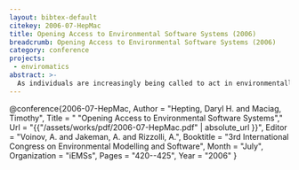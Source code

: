 ```yaml
---
layout: bibtex-default
citekey: 2006-07-HepMac
title: Opening Access to Environmental Software Systems (2006)
breadcrumb: Opening Access to Environmental Software Systems (2006)
category: conference
projects:
 - enviromatics
abstract: >-
  As individuals are increasingly being called to act in environmentally-conscious ways, they will seek out any and all resources which might help to inform their actions. Unfortunately, a 2002 OECD report indicated that there seemed to be declining trust of environmental information sources and increasing confusion about which actions could be most beneficial. Environmental Software Systems can provide relief in this context, if the software design is user-centered. The very specialized nature of much environmental software may discourage these design practices, but this is a false economy. Instead of software that is based on technical models developed by environmental scientists, consider that which can acquire and adapt to changing end-user models of the particular domain. Such adaptation would certainly benefit users, but research could also benefit considerably from data that could prioritize actions of the environmental scientists, from analysis to education. This shift in emphasis agrees with recent trends toward personalization and democratization of software system functionality. If the number of people who could meaningfully explore a model of a particular ecosystem could increase thousand-fold, there could be considerable benefit realized in the level of discourse on environmental issues pertaining to that ecosystem. Such an increased usage would require the removal of barriers for direct user access to the software systems in order to create satisfying user experiences. For the user to be satisfied when confronting a large and complex information space, he or she must not be overwhelmed but able to easily specify and locate that which is of interest. The theoretical basis for such an approach is presented, along with some evidence thus far collected. Opportunities for improvement are also discussed.
---
```

@conference{2006-07-HepMac,
	Author =  "Hepting, Daryl H. and Maciag, Timothy",
	Title = " "Opening Access to Environmental Software Systems","
	Url = \"{{"/assets/works/pdf/2006-07-HepMac.pdf" | absolute_url }}\",
	Editor =  "Voinov, A. and Jakeman, A. and Rizzolli, A.",
	Booktitle =  "3rd International Congress on Environmental Modelling and Software",
	Month =  "July",
	Organization =  "iEMSs",
	Pages =  "420--425",
	Year =  "2006"
}
